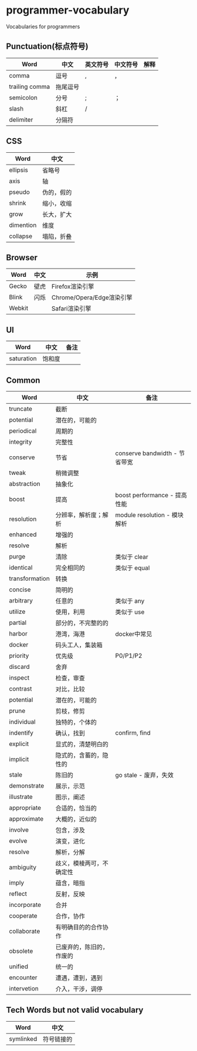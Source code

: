 # programmer-vocabulary
Vocabularies for programmers

## Punctuation(标点符号)

| Word            | 中文     | 英文符号 | 中文符号 | 解释 |
| ----            | ------  | ------- | ------- | --- |
| comma           | 逗号     | ,       | ，      |     |
| trailing comma  | 拖尾逗号  |        |          |     |
| semicolon       | 分号     | ;       | ；       |     |
| slash           | 斜杠     | /       |         |      |
| delimiter       | 分隔符   |         |         |       |

## CSS

| Word | 中文 |
| ---- | --- |
| ellipsis | 省略号 |
| axis | 轴 | main axis - 主轴，cross axis - 交叉轴 |
| pseudo | 伪的，假的 | pseudo class - 伪类 |
| shrink | 缩小，收缩 | flex-shrink - 弹性收缩 |
| grow | 长大，扩大 | flex-grow - 弹性扩大 |
| dimention | 维度 | two-dimention - 二维(2D) |
| collapse | 塌陷，折叠 | margin collapsing - 外边距塌陷 |

## Browser

| Word | 中文 | 示例 |
| ---- | ---- | ---- |
| Gecko | 壁虎 | Firefox渲染引擎 |
| Blink | 闪烁 | Chrome/Opera/Edge渲染引擎 |
| Webkit |    | Safari渲染引擎 |

## UI

| Word | 中文 | 备注 |
| ---- | --- | ---- |
| saturation | 饱和度 | |

## Common

| Word | 中文 | 备注 |
| ---- | ---- | --- |
| truncate | 截断 |  |
| potential | 潜在的，可能的 | |
| periodical | 周期的 | |
| integrity | 完整性 | |
| conserve | 节省 | conserve bandwidth - 节省带宽 |
| tweak | 稍微调整 | |
| abstraction | 抽象化 | |
| boost | 提高 | boost performance - 提高性能 |
| resolution | 分辨率，解析度；解析 | module resolution - 模块解析 |
| enhanced | 增强的 | |
| resolve | 解析 | |
| purge | 清除 | 类似于 clear |
| identical | 完全相同的 | 类似于 equal |
| transformation | 转换 | |
| concise | 简明的 | |
| arbitrary | 任意的 | 类似于 any |
| utilize | 使用，利用 | 类似于 use |
| partial | 部分的，不完整的的 | |
| harbor | 港湾，海港 | docker中常见 |
| docker | 码头工人，集装箱 | |
| priority | 优先级 | P0/P1/P2 |
| discard | 舍弃 | |
| inspect | 检查，审查 | |
| contrast | 对比，比较 | |
| potential | 潜在的，可能的 | |
| prune | 剪枝，修剪 | |
| individual | 独特的，个体的 | |
| indentify | 确认，找到 | confirm, find |
| explicit | 显式的，清楚明白的 | |
| implicit | 隐式的，含蓄的，隐性的 | |
| stale | 陈旧的 | go stale - 废弃，失效 |
| demonstrate | 展示，示范 | |
| illustrate | 图示，阐述 | |
| appropriate | 合适的，恰当的 | |
| approximate | 大概的，近似的 | |
| involve | 包含，涉及 | |
| evolve | 演变，进化 | |
| resolve | 解析，分解 | |
| ambiguity | 歧义，模棱两可，不确定性 | |
| imply | 蕴含，暗指 | |
| reflect | 反射，反映 | |
| incorporate | 合并 | |
| cooperate | 合作，协作 | |
| collaborate | 有明确目的的合作协作 | |
| obsolete | 已废弃的，陈旧的，作废的 | |
| unified | 统一的 | |
| encounter | 遭遇，遭到，遇到 | |
| intervetion | 介入，干涉，调停 | |


## Tech Words but not valid vocabulary

| Word | 中文 |
| ---- | ---- |
| symlinked | 符号链接的 |
